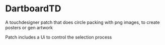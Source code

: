 # DartboardTD
 A touchdesigner patch that does circle packing with png images, to create posters or gen artwork

 Patch includes a Ui to control the selection process

